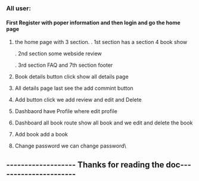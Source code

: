 

### All user:
#### First Register with poper information and then login and go the home page 
1.  the home page with 3 section.
    . 1st section has a section 4 book show

    . 2nd section some webside review

    . 3rd section FAQ and 7th section footer

2. Book details button click show all details page
3. All details page last see the add commint button
4. Add button click we add review and edit and Delete
5. Dashbaord have Profile where edit profile
6. Dashboard all book route show all book and we edit and delete the book
7. Add book add a book
8. Change password we can change password\
   
## ------------------- Thanks for reading the doc----------------------
